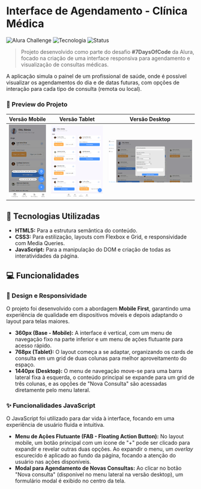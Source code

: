 # Interface de Agendamento - Clínica Médica

![Alura Challenge](https://img.shields.io/badge/Desafio-7_Days_Of_Code-blue)
![Tecnologia](https://img.shields.io/badge/Tecnologias-HTML%20%7C%20CSS%20%7C%20JS-brightgreen)
![Status](https://img.shields.io/badge/Status-Concluído-success)

> Projeto desenvolvido como parte do desafio **#7DaysOfCode** da Alura, focado na criação de uma interface responsiva para agendamento e visualização de consultas médicas.

A aplicação simula o painel de um profissional de saúde, onde é possível visualizar os agendamentos do dia e de datas futuras, com opções de interação para cada tipo de consulta (remota ou local).

### 🎨 Preview do Projeto
| Versão Mobile | Versão Tablet | Versão Desktop
| :---: | :---: | :---: |
| ![Preview Mobile](./assets/imgs/preview-mobile.png) | ![Preview Tablet](./assets/imgs/preview-tablet.png) | ![Preview Desktop](./assets/imgs/preview-desktop.png) |

## 🚀 Tecnologias Utilizadas

*   **HTML5:** Para a estrutura semântica do conteúdo.
*   **CSS3:** Para estilização, layouts com Flexbox e Grid, e responsividade com Media Queries.
*   **JavaScript:** Para a manipulação do DOM e criação de todas as interatividades da página.

## 💻 Funcionalidades
### 🎨 Design e Responsividade
O projeto foi desenvolvido com a abordagem **Mobile First**, garantindo uma experiência de qualidade em dispositivos móveis e depois adaptando o layout para telas maiores.
*   **360px (Base - Mobile):** A interface é vertical, com um menu de navegação fixo na parte inferior e um menu de ações flutuante para acesso rápido.
*   **768px (Tablet):** O layout começa a se adaptar, organizando os cards de consulta em um grid de duas colunas para melhor aproveitamento do espaço.
*   **1440px (Desktop):** O menu de navegação move-se para uma barra lateral fixa à esquerda, o conteúdo principal se expande para um grid de três colunas, e as opções de "Nova Consulta" são acessadas diretamente pelo menu lateral.

### ✨ Funcionalidades JavaScript
O JavaScript foi utilizado para dar vida à interface, focando em uma experiência de usuário fluida e intuitiva.
*  **Menu de Ações Flutuante (FAB - Floating Action Button):** No layout mobile, um botão principal com um ícone de "+" pode ser clicado para expandir e revelar outras duas opções. Ao expandir o menu, um *overlay* escurecido é aplicado ao fundo da página, focando a atenção do usuário nas ações disponíveis.
* **Modal para Agendamento de Novas Consultas:** Ao clicar no botão "Nova consulta" (disponível no menu lateral na versão desktop), um formulário modal é exibido no centro da tela.  
